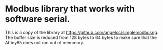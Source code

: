 # Modbus library that works with software serial.

This is a copy of the library at https://github.com/angeloc/simplemodbusng. The buffer size is reduced from 128 bytes to 64 bytes to make sure
that the Attiny85 does not run out of memmory.